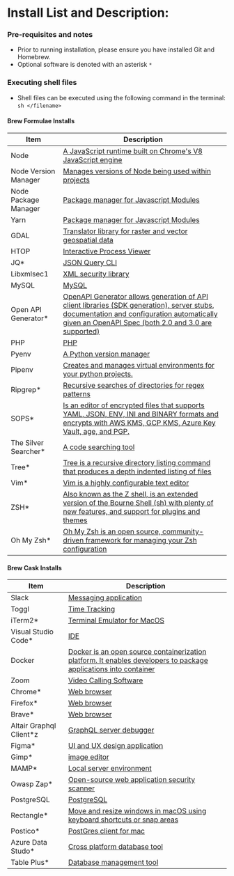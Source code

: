 # Install List and Description:


### Pre-requisites and notes
- Prior to running installation, please ensure you have installed Git and Homebrew.
- Optional software is denoted with an asterisk `*`

### Executing shell files
- Shell files can be executed using the following command in the terminal: `sh </filename>`

#### Brew Formulae Installs

| Item | Description |
|--- | --- |
Node| [A JavaScript runtime built on Chrome's V8 JavaScript engine](https://nodejs.org/en/)
Node Version Manager | [Manages versions of Node being used within projects](https://github.com/nvm-sh/nvm)
Node Package Manager | [Package manager for Javascript Modules](https://www.npmjs.com/)
Yarn | [Package manager for Javascript Modules](https://yarnpkg.com/)
GDAL | [Translator library for raster and vector geospatial data](https://gdal.org/)
HTOP| [Interactive Process Viewer](https://htop.dev/)
JQ* | [JSON Query CLI](https://stedolan.github.io/jq/)
Libxmlsec1| [XML security library](https://www.aleksey.com/xmlsec/)
MySQL| [MySQL](https://www.mysql.com/)
Open API Generator*|  [OpenAPI Generator allows generation of API client libraries (SDK generation), server stubs, documentation and configuration automatically given an OpenAPI Spec (both 2.0 and 3.0 are supported)](https://github.com/OpenAPITools/openapigenerator)
PHP| [PHP](https://www.php.net/)
Pyenv| [A Python version manager](https://github.com/pyenv/pyenv)
Pipenv| [Creates and manages virtual environments for your python projects.](https://pipenv.pypa.io/en/latest/)
Ripgrep*| [Recursive searches of directories for regex patterns](https://github.com/BurntSushi/ripgrep)
SOPS*| [Is an editor of encrypted files that supports YAML, JSON, ENV, INI and BINARY formats and encrypts with AWS KMS, GCP KMS, Azure Key Vault, age, and PGP.](https://github.com/mozilla/sops)
The Silver Searcher*| [A code searching tool](https://github.com/ggreer/the_silver_searcher)
Tree*| [Tree is a recursive directory listing command that produces a depth indented listing of files](http://mama.indstate.edu/users/ice/tree/)
Vim*| [Vim is a highly configurable text editor](https://www.vim.org/)
ZSH*| [Also known as the Z shell, is an extended version of the Bourne Shell (sh) with plenty of new features, and support for plugins and themes](https://www.zsh.org/)
Oh My Zsh*| [Oh My Zsh is an open source, community-driven framework for managing your Zsh configuration](https://ohmyz.sh/)

#### Brew Cask Installs

| Item | Description |
|--- | --- |
Slack | [Messaging application](https://slack.com/)
Toggl | [Time Tracking](https://toggl.com/track/?utm_source=google&utm_medium=cpc&utm_campaign=Toggl%20Track%20-%20%5BS%5D%20-%20Global%20-%20Brand%20-%20Sign%20Up%20-%20Toggl%20Always%20On%20-%20Ad%203%20-%20Responsive&utm_term=time%20tracker&utm_content=search&cq_src=google_ads&cq_cmp=11493628079&cq_term=toggl&cq_plac=&cq_net=g&cq_plt=gp&gclid=CjwKCAiA9tyQBhAIEiwA6tdCrPPqtv4dyqh1L2_G6ynnxMBzXvb5PE89RY_1u6UQzqDSaqUw25PWvRoCUmoQAvD_BwE)
iTerm2* | [Terminal Emulator for MacOS](https://iterm2.com/)
Visual Studio Code* | [IDE](https://code.visualstudio.com/)
Docker | [Docker is an open source containerization platform. It enables developers to package applications into container](https://www.docker.com/)
Zoom | [Video Calling Software](https://zoom.us/)
Chrome* | [Web browser](https://www.google.com/chrome/)
Firefox* | [Web browser](https://www.mozilla.org/en-US/firefox/new/)
Brave* | [Web browser](https://brave.com/)
Altair Graphql Client*z | [GraphQL server debugger](https://altair.sirmuel.design/)
Figma*| [UI and UX design application](https://www.figma.com/)
Gimp*| [image editor](https://www.gimp.org/)
MAMP*| [Local server environment](https://www.mamp.info/en/windows/)
Owasp Zap* | [Open-source web application security scanner](https://www.zaproxy.org/)
PostgreSQL | [PostgreSQL](https://www.postgresql.org/)
Rectangle* | [Move and resize windows in macOS using keyboard shortcuts or snap areas](https://rectangleapp.com/)
Postico* | [PostGres client for mac](https://eggerapps.at/postico/)
Azure Data Studo* | [Cross platform database tool](https://docs.microsoft.com/en-us/sql/azure-data-studio/download-azure-data-studio?view=sql-server-ver15)
Table Plus* | [Database management tool](https://tableplus.com/)